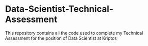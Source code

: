 # Data-Scientist-Technical-Assessment
This repository contains all the code used to complete my Technical Assessment for the position of Data Scientist at Kriptos
